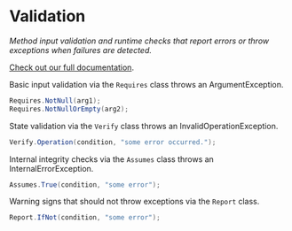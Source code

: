 # Validation

*Method input validation and runtime checks that report errors or throw
exceptions when failures are detected.*

[Check out our full documentation](https://aarnott.github.io/Validation).

Basic input validation via the `Requires` class throws an ArgumentException.

```cs
Requires.NotNull(arg1);
Requires.NotNullOrEmpty(arg2);
```

State validation via the `Verify` class throws an InvalidOperationException.

```csharp
Verify.Operation(condition, "some error occurred.");
```

Internal integrity checks via the `Assumes` class throws an
InternalErrorException.

```csharp
Assumes.True(condition, "some error");
```

Warning signs that should not throw exceptions via the `Report` class.

```csharp
Report.IfNot(condition, "some error");
```
